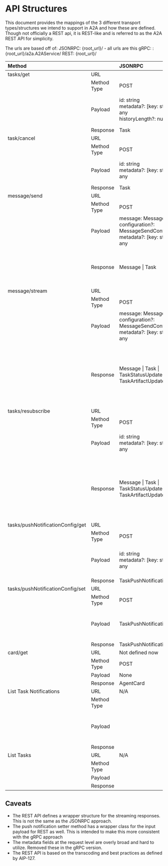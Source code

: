 # API Structures

This document provides the mappings of the 3 different transport types/structures we intend to support in A2A and how these are defined. Though not officially a REST api, it is REST-like and is referred to as the A2A REST API for simplicity.

The urls are based off of:
JSONRPC: {root\_url}/ \- all urls are this
gRPC: :{root\_url}/a2a.A2AService/
REST: {root\_url}/

| Method |  | JSONRPC | gRPC | REST |
| :---- | :---- | :---- | :---- | :---- |
| tasks/get | URL |  | GetTask | /v1/tasks/{id} |
|  | Method Type | POST | POST | GET |
|  | Payload | id: string<br> metadata?: \[key: string\]: any<br> historyLength?: number | message GetTaskRequest {<br>   // name=tasks/{id}<br>   string name;<br>   int32 history\_length;<br> } |  name: string<br> historyLength?: number |
|  | Response | Task | Task | Task |
| task/cancel | URL |  | CancelTask | /v1/tasks/{id}:cancel |
|  | Method Type | POST | POST | POST |
|  | Payload | id: string<br> metadata?: \[key: string\]: any | message CancelTaskRequest{<br>   // name=tasks/{id}<br>   string name;<br> } | name: string  |
|  | Response | Task | Task | Task |
| message/send | URL |  | SendMessage | /v1/message:send |
|  | Method Type | POST | POST | POST |
|  | Payload | message: Message<br> configuration?: MessageSendConfiguration<br> metadata?: \[key: string\]: any | message SendMessageRequest {<br>   Message msg;<br>   SendMessageConfiguration configuration;<br> } | message: Message<br>configuration?: SendMessageConfiguration<br> metadata?: \[key: string\]: any |
|  | Response | Message \| Task | message SendMessageResponse {<br>   oneof payload {<br>     Task task;<br>     Message msg;<br>   }<br> } | {<br>   message?: Message<br>   task?: Task<br> } |
| message/stream | URL |  | SendStreamingMessage | /v1/message:stream |
|  | Method Type | POST | POST | POST |
|  | Payload | message: Message<br> configuration?: MessageSendConfiguration<br> metadata?: \[key: string\]: any | message SendMessageRequest {<br>   Message msg;<br>   SendMessageConfiguration configuration;<br> } | message: Message<br> configuration?: MessageSendConfiguration<br> metadata?: \[key: string\]: any |
|  | Response | Message \| Task \| TaskStatusUpdateEvent \| TaskArtifactUpdateEvent | message StreamResponse {<br>   oneof payload {<br>     Task task;<br>     Message msg;<br>     TaskStatusUpdateEvent status\_update;<br>     TaskArtifactUpdateEvent artifact\_update;<br>   }<br> } | {<br>   message?: Message<br>   task?: Task<br>   statusUpdate?: TaskStatusUpdateEvent<br>   artifactUpdate?: TaskArtifactUpdateEvent<br> } |
| tasks/resubscribe | URL |  | TaskSubscription | /v1/tasks/{id}:resubscribe |
|  | Method Type | POST | POST | POST |
|  | Payload | id: string<br> metadata?: \[key: string\]: any | message TaskSubscriptionRequest{<br>   // name=tasks/{id}<br>   string name;<br> } | name: string  |
|  | Response | Message \| Task \| TaskStatusUpdateEvent \| TaskArtifactUpdateEvent | message StreamResponse {<br>   oneof payload {<br>     Task task;<br>     Message msg;<br>     TaskStatusUpdateEvent status\_update;<br>     TaskArtifactUpdateEvent artifact\_update;<br>   }<br> } | {<br>   message?: Message<br>   task?: Task<br>   statusUpdate?: TaskStatusUpdateEvent<br>   artifactUpdate?: TaskArtifactUpdateEvent<br> } |
| tasks/pushNotificationConfig/get | URL |  | GetTaskPushNotification | /v1/tasks/\*/pushNotificationConfigs/\* |
|  | Method Type | POST | POST | GET |
|  | Payload | id: string<br> metadata?: \[key: string\]: any | message TaskSubscriptionRequest {<br>   // name=tasks/{id}/pushNotification/{id}<br>   string name;<br> } | name: string  |
|  | Response | TaskPushNotificationConfig | TaskPushNotificationConfig | TaskPushNotificationConfig |
| tasks/pushNotificationConfig/set | URL |  | CreateTaskPushNotification | /v1/tasks/{id}/pushNotificationConfigs |
|  | Method Type | POST | POST | POST |
|  | Payload | TaskPushNotificationConfig | message SetTaskPushNotificationRequest {<br>   TaskPushNotificationConfig config \= 1;<br> } | config: TaskPushNotificationConfig |
|  | Response | TaskPushNotificationConfig | TaskPushNotificationConfig | TaskPushNotificationConfig |
| card/get | URL | Not defined now | GetAgentCard | /v1/card |
|  | Method Type | POST | POST | GET |
|  | Payload | None | None | None |
|  | Response | AgentCard | AgentCard | AgentCard |
| List Task Notifications | URL | N/A | ListTaskPushNotification | /v1/tasks/{id}/pushNotificationConfigs |
|  | Method Type |  | GET | GET |
|  | Payload |  | message ListTaskPushNotificationRequest {<br>   // parent=tasks/{id}<br>   string parent \= 1;<br> } | parent: string |
|  | Response |  | repeated TaskPushNotificationConfig | \[TaskPushNotificationConfig\] |
| List Tasks | URL | N/A | ListTask | /v1/tasks |
|  | Method Type |  | GET | GET |
|  | Payload |  | {} | {} |
|  | Response |  | repeated Task | \[Task\] |

## Caveats

* The REST API defines a wrapper structure for the streaming responses. This is not the same as the JSONRPC approach.
* The push notification setter method has a wrapper class for the input payload for REST as well. This is intended to make this more consistent with the gRPC approach
* The metadata fields at the request level are overly broad and hard to utilize. Removed these in the gRPC version.
* The REST API is based on the transcoding and best practices as defined by AIP-127.
